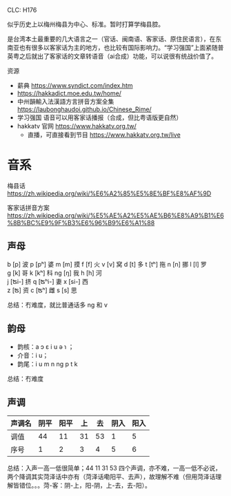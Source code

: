 CLC: H176

似乎历史上以梅州梅县为中心、标准。暂时打算学梅县腔。

是台湾本土最重要的几大语言之一（官话、闽南语、客家话、原住民语言），在东南亚也有很多以客家话为主的地方，也比较有国际影响力。“学习强国”上面紧随普英粤之后就出了客家话的文章转语音（ai合成）功能，可以说很有统战价值了。

资源

- 薪典 https://www.syndict.com/index.htm
- https://hakkadict.moe.edu.tw/home/
- 中州韻輸入法漢語方言拼音方案全集 https://laubonghaudoi.github.io/Chinese_Rime/
- 学习强国 语音可以用客家话播报（合成，但比粤语版更自然）
- hakkatv 官网 https://www.hakkatv.org.tw/
    - 直播，可直接看到节目 https://www.hakkatv.org.tw/live

# 音系

梅县话 https://zh.wikipedia.org/wiki/%E6%A2%85%E5%8E%BF%E8%AF%9D

客家话拼音方案 https://zh.wikipedia.org/wiki/%E5%AE%A2%E5%AE%B6%E8%A9%B1%E6%8B%BC%E9%9F%B3%E6%96%B9%E6%A1%88

## 声母


b [p] 波	p [pʰ] 婆	m [m] 摸	f [f] 火	v [v] 窝
d [t] 多	t [tʰ] 拖	n [n] 挪	l [l] 罗	 
g [k] 哥	k [kʰ] 科	ng [ŋ] 我	h [h] 河	 
j [ʦi-] 挤	q [ʦʰi-] 妻	x [si-] 西	 	 
z [ʦ] 资	c [ʦʰ] 雌	s [s] 思	 	 

总结：冇难度，就比普通话多 ng 和 v

## 韵母

- 韵核：a ɔ ɛ i u ə ɿ ；
- 介音：i u；
- 韵尾：i u m n ng p t k

总结：冇难度

## 声调

声调名|	阴平|	阳平|	上|	去|	阴入|	阳入
-|-|-|-|-|-|-
调值|	44|	11|	31|	53|	1|	5
序号|	1|	2|	3|	4|	5|	6


总结：入声一高一低很简单；44 11 31 53 四个声调，亦不难，一高一低不必说，两个降调其实菏泽话中亦有（菏泽话嘞阳平、去声），故理解不难（但用菏泽话理解皆错位。。。菏-客：阴-上，阳-阴，上-去，去-阳）。

